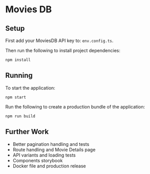 # Movies DB

## Setup

First add your MoviesDB API key to: `env.config.ts`.

Then run the following to install project dependencies:

```
npm install
```

## Running

To start the application:

```
npm start
```

Run the following to create a production bundle of the application:

```
npm run build
```

## Further Work

* Better pagination handling and tests
* Route handling and Movie Details page
* API variants and loading tests
* Components storybook
* Docker file and production release
